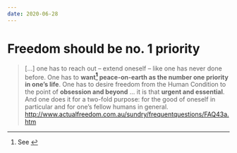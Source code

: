 ```yaml
---
date: 2020-06-28
---
```


# Freedom should be no. 1 priority

> [...] one has to reach out – extend oneself – like one has never done before. One has to **want[^desire] peace-on-earth as the number one priority in one’s life**. One has to desire freedom from the Human Condition to the point of **obsession and beyond** ... it is that **urgent and essential**. And one does it for a two-fold purpose: for the good of oneself in particular and for one’s fellow humans in general. <http://www.actualfreedom.com.au/sundry/frequentquestions/FAQ43a.htm>

[^desire]: See <dc6b059a>

